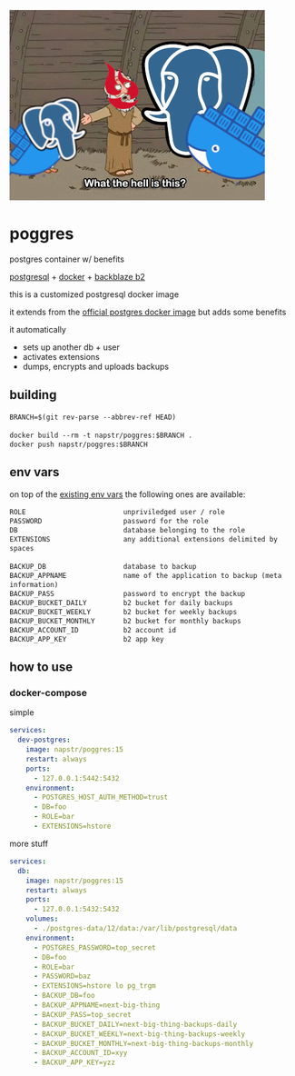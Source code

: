 ![What the hell](./what_the_hell.png)

# poggres
postgres container w/ benefits

[postgresql](https://www.postgresql.org/) + [docker](https://www.docker.com/) + [backblaze b2](https://www.backblaze.com/b2/cloud-storage.html)


this is a customized postgresql docker image

it extends from the [official postgres docker image](https://hub.docker.com/_/postgres) but adds some benefits

it automatically
- sets up another db + user
- activates extensions
- dumps, encrypts and uploads backups

## building
```
BRANCH=$(git rev-parse --abbrev-ref HEAD)

docker build --rm -t napstr/poggres:$BRANCH .
docker push napstr/poggres:$BRANCH
```

## env vars

on top of the [existing env vars](https://hub.docker.com/_/postgres) the following ones are available:

```
ROLE                        unpriviledged user / role
PASSWORD                    password for the role
DB                          database belonging to the role
EXTENSIONS                  any additional extensions delimited by spaces

BACKUP_DB                   database to backup
BACKUP_APPNAME              name of the application to backup (meta information)
BACKUP_PASS                 password to encrypt the backup
BACKUP_BUCKET_DAILY         b2 bucket for daily backups
BACKUP_BUCKET_WEEKLY        b2 bucket for weekly backups
BACKUP_BUCKET_MONTHLY       b2 bucket for monthly backups
BACKUP_ACCOUNT_ID           b2 account id
BACKUP_APP_KEY              b2 app key
```

## how to use

### docker-compose

simple
```yaml
services:
  dev-postgres:
    image: napstr/poggres:15
    restart: always
    ports:
      - 127.0.0.1:5442:5432
    environment:
      - POSTGRES_HOST_AUTH_METHOD=trust
      - DB=foo
      - ROLE=bar
      - EXTENSIONS=hstore
```

more stuff
```yaml
services:
  db:
    image: napstr/poggres:15
    restart: always
    ports:
      - 127.0.0.1:5432:5432
    volumes:
      - ./postgres-data/12/data:/var/lib/postgresql/data
    environment:
      - POSTGRES_PASSWORD=top_secret
      - DB=foo
      - ROLE=bar
      - PASSWORD=baz
      - EXTENSIONS=hstore lo pg_trgm
      - BACKUP_DB=foo
      - BACKUP_APPNAME=next-big-thing
      - BACKUP_PASS=top_secret
      - BACKUP_BUCKET_DAILY=next-big-thing-backups-daily
      - BACKUP_BUCKET_WEEKLY=next-big-thing-backups-weekly
      - BACKUP_BUCKET_MONTHLY=next-big-thing-backups-monthly
      - BACKUP_ACCOUNT_ID=xyy
      - BACKUP_APP_KEY=yzz
```
